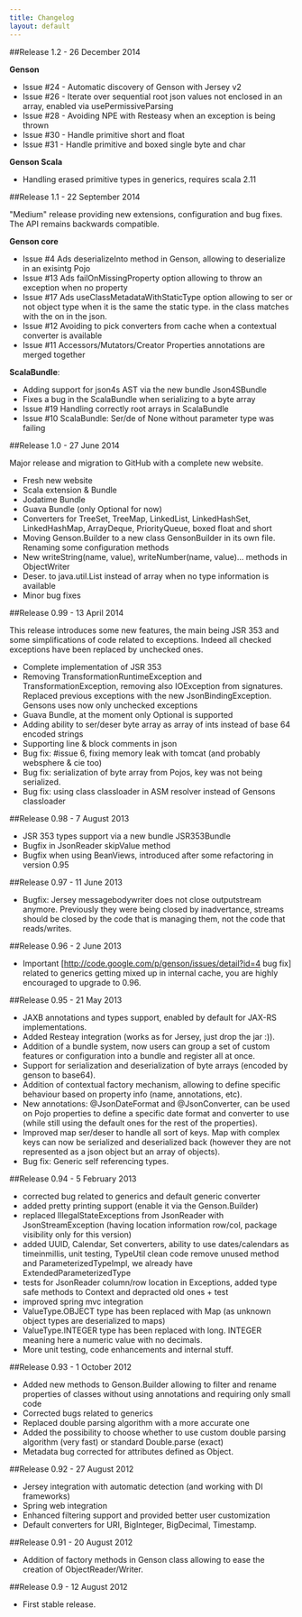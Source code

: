 ```yaml
---
title: Changelog
layout: default
---
```


##Release 1.2 - 26 December 2014
 
 **Genson**
 
  * Issue #24 - Automatic discovery of Genson with Jersey v2
  * Issue #26 - Iterate over sequential root json values not enclosed in an array, enabled via usePermissiveParsing
  * Issue #28 - Avoiding NPE with Resteasy when an exception is being thrown
  * Issue #30 - Handle primitive short and float
  * Issue #31 - Handle primitive and boxed single byte and char
  
 **Genson Scala**
 
  * Handling erased primitive types in generics, requires scala 2.11
 

##Release 1.1 - 22 September 2014

"Medium" release providing new extensions, configuration and bug fixes. The API remains backwards compatible.

 **Genson core**

 * Issue #4 Ads deserializeInto method in Genson, allowing to deserialize in an exisintg Pojo
 * Issue #13 Ads failOnMissingProperty option allowing to throw an exception when no property
 * Issue #17 Ads useClassMetadataWithStaticType option allowing to ser or not object type when it is the same the static type.
 in the class matches with the on in the json.
 * Issue #12 Avoiding to pick converters from cache when a contextual converter is available
 * Issue #11 Accessors/Mutators/Creator Properties annotations are merged together

 **ScalaBundle**:

 * Adding support for json4s AST via the new bundle Json4SBundle
 * Fixes a bug in the ScalaBundle when serializing to a byte array
 * Issue #19 Handling correctly root arrays in ScalaBundle
 * Issue #10 ScalaBundle: Ser/de of None without parameter type was failing


##Release 1.0 - 27 June 2014

Major release and migration to GitHub with a complete new website.

 * Fresh new website
 * Scala extension & Bundle
 * Jodatime Bundle
 * Guava Bundle (only Optional for now)
 * Converters for TreeSet, TreeMap, LinkedList, LinkedHashSet, LinkedHashMap, ArrayDeque, PriorityQueue, boxed float and short
 * Moving Genson.Builder to a new class GensonBuilder in its own file. Renaming some configuration methods
 * New writeString(name, value), writeNumber(name, value)... methods in ObjectWriter
 * Deser. to java.util.List instead of array when no type information is available
 * Minor bug fixes


##Release 0.99 - 13 April 2014

This release introduces some new features, the main being JSR 353 and some simplifications of code related to exceptions. Indeed all checked exceptions have been replaced by unchecked ones.

 * Complete implementation of JSR 353
 * Removing TransformationRuntimeException and TransformationException, removing also IOException from signatures. Replaced previous exceptions with the new JsonBindingException. Gensons uses now only unchecked exceptions
 * Guava Bundle, at the moment only Optional is supported
 * Adding ability to ser/deser byte array as array of ints instead of base 64 encoded strings
 * Supporting line & block comments in json
 * Bug fix: #issue 6, fixing memory leak with tomcat (and probably websphere & cie too)
 * Bug fix: serialization of byte array from Pojos, key was not being serialized.
 * Bug fix: using class classloader in ASM resolver instead of Gensons classloader


##Release 0.98 - 7 August 2013

 * JSR 353 types support via a new bundle JSR353Bundle
 * Bugfix in JsonReader skipValue method
 * Bugfix when using BeanViews, introduced after some refactoring in version 0.95

##Release 0.97 - 11 June 2013

 * Bugfix: Jersey messagebodywriter does not close outputstream anymore. Previously they were being closed by inadvertance, streams should be closed by the code that is managing them, not the code that reads/writes.

##Release 0.96 - 2 June 2013

 * Important [http://code.google.com/p/genson/issues/detail?id=4 bug fix] related to generics getting mixed up in internal cache, you are highly encouraged to upgrade to 0.96.

##Release 0.95 - 21 May 2013

 * JAXB annotations and types support, enabled by default for JAX-RS implementations.
 * Added Resteay integration (works as for Jersey, just drop the jar :)).
 * Addition of a bundle system, now users can group a set of custom features or configuration into a bundle and register all at once.
 * Support for serialization and deserialization of byte arrays (encoded by genson to base64).
 * Addition of contextual factory mechanism, allowing to define specific behaviour based on property info (name, annotations, etc).
 * New annotations: @JsonDateFormat and @JsonConverter, can be used on Pojo properties to define a specific date format and converter to use (while still using the default ones for the rest of the properties).
 * Improved map ser/deser to handle all sort of keys. Map with complex keys can now be serialized and deserialized back (however they are not represented as a json object but an array of objects).
 * Bug fix: Generic self referencing types.

##Release 0.94 - 5 February 2013

 * corrected bug related to generics and default generic converter
 * added pretty printing support (enable it via the Genson.Builder)
 * replaced IllegalStateExceptions from JsonReader with JsonStreamException (having location information row/col, package visibility only for this version)
 * added UUID, Calendar, Set converters, ability to use dates/calendars as timeinmillis, unit testing, TypeUtil clean code remove unused method and ParameterizedTypeImpl, we already have ExtendedParameterizedType
 * tests for JsonReader column/row location in Exceptions, added type safe methods to Context and depracted old ones + test
 * improved spring mvc integration
 * ValueType.OBJECT type has been replaced with Map (as unknown object types are deserialized to maps)
 * ValueType.INTEGER type has been replaced with long. INTEGER meaning here a numeric value with no decimals.
 * More unit testing, code enhancements and internal stuff.

##Release 0.93 - 1 October 2012

 * Added new methods to Genson.Builder allowing to filter and rename properties of classes without using annotations and requiring only small code
 * Corrected bugs related to generics
 * Replaced double parsing algorithm with a more accurate one
 * Added the possibility to choose whether to use custom double parsing algorithm (very fast) or standard Double.parse (exact)
 * Metadata bug corrected for attributes defined as Object.

##Release 0.92 - 27 August 2012

 * Jersey integration with automatic detection (and working with DI frameworks)
 * Spring web integration
 * Enhanced filtering support and provided better user customization
 * Default converters for URI, BigInteger, BigDecimal, Timestamp.

##Release 0.91 - 20 August 2012

 * Addition of factory methods in Genson class allowing to ease the creation of ObjectReader/Writer.

##Release 0.9 - 12 August 2012

 * First stable release.